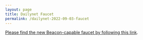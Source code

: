 ```yaml
---
layout: page
title: Dailynet Faucet
permalink: /dailynet-2022-09-03-faucet
---
```


[Please find the new Beacon-capable faucet by following this link](https://faucet.dailynet-2022-09-03.teztnets.xyz).
